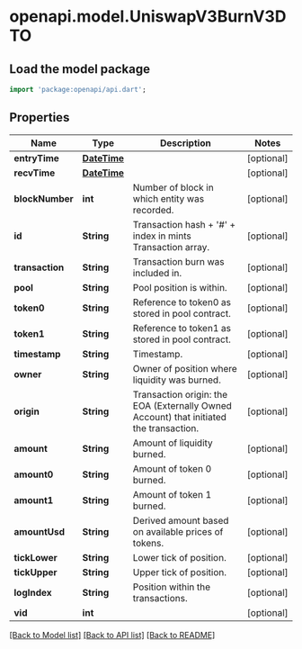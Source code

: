 # openapi.model.UniswapV3BurnV3DTO

## Load the model package
```dart
import 'package:openapi/api.dart';
```

## Properties
Name | Type | Description | Notes
------------ | ------------- | ------------- | -------------
**entryTime** | [**DateTime**](DateTime.md) |  | [optional] 
**recvTime** | [**DateTime**](DateTime.md) |  | [optional] 
**blockNumber** | **int** | Number of block in which entity was recorded. | [optional] 
**id** | **String** | Transaction hash + '#' + index in mints Transaction array. | [optional] 
**transaction** | **String** | Transaction burn was included in. | [optional] 
**pool** | **String** | Pool position is within. | [optional] 
**token0** | **String** | Reference to token0 as stored in pool contract. | [optional] 
**token1** | **String** | Reference to token1 as stored in pool contract. | [optional] 
**timestamp** | **String** | Timestamp. | [optional] 
**owner** | **String** | Owner of position where liquidity was burned. | [optional] 
**origin** | **String** | Transaction origin: the EOA (Externally Owned Account) that initiated the transaction. | [optional] 
**amount** | **String** | Amount of liquidity burned. | [optional] 
**amount0** | **String** | Amount of token 0 burned. | [optional] 
**amount1** | **String** | Amount of token 1 burned. | [optional] 
**amountUsd** | **String** | Derived amount based on available prices of tokens. | [optional] 
**tickLower** | **String** | Lower tick of position. | [optional] 
**tickUpper** | **String** | Upper tick of position. | [optional] 
**logIndex** | **String** | Position within the transactions. | [optional] 
**vid** | **int** |  | [optional] 

[[Back to Model list]](../README.md#documentation-for-models) [[Back to API list]](../README.md#documentation-for-api-endpoints) [[Back to README]](../README.md)


